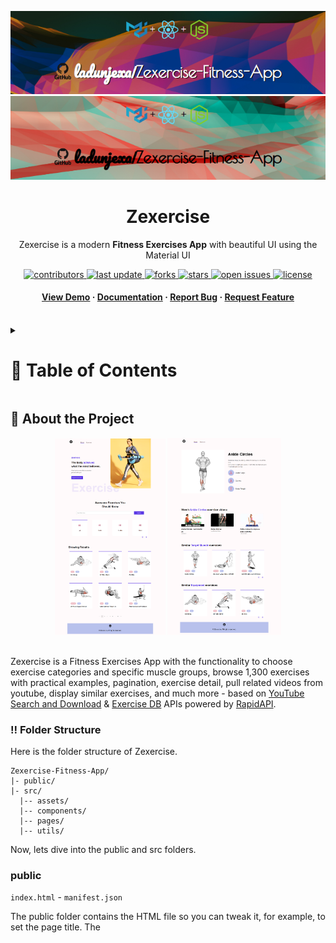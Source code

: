 <a name="readme-top"></a>
<div align="center">

  ![Project Banner](readme_assets/readme_banner.png#gh-dark-mode-only)
  ![Project Banner](readme_assets/readme_banner-light.png#gh-light-mode-only)

  <h1>Zexercise</h1>
  
  <p>
    Zexercise is a modern <b>Fitness Exercises App</b> with beautiful UI using the Material UI
  </p>

<!-- Badges -->
<p>
  <a href="https://github.com/ladunjexa/Zexercise-Fitness-App/graphs/contributors">
    <img src="https://img.shields.io/github/contributors/ladunjexa/Zexercise-Fitness-App" alt="contributors" />
  </a>
  <a href="">
    <img src="https://img.shields.io/github/last-commit/ladunjexa/Zexercise-Fitness-App" alt="last update" />
  </a>
  <a href="https://github.com/ladunjexa/Zexercise-Fitness-App/network/members">
    <img src="https://img.shields.io/github/forks/ladunjexa/Zexercise-Fitness-App" alt="forks" />
  </a>
  <a href="https://github.com/ladunjexa/Zexercise-Fitness-App/stargazers">
    <img src="https://img.shields.io/github/stars/ladunjexa/Zexercise-Fitness-App" alt="stars" />
  </a>
  <a href="https://github.com/ladunjexa/Zexercise-Fitness-App/issues/">
    <img src="https://img.shields.io/github/issues/ladunjexa/Zexercise-Fitness-App" alt="open issues" />
  </a>
  <a href="https://github.com/ladunjexa/Zexercise-Fitness-App/blob/master/LICENSE">
    <img src="https://img.shields.io/github/license/ladunjexa/Zexercise-Fitness-App.svg" alt="license" />
  </a>
</p>
   
 <h4>
    <a href="https://github.com/ladunjexa/Zexercise-Fitness-App/">View Demo</a>
  <span> · </span>
    <a href="https://github.com/ladunjexa/Zexercise-Fitness-App">Documentation</a>
  <span> · </span>
    <a href="https://github.com/ladunjexa/Zexercise-Fitness-App/issues/">Report Bug</a>
  <span> · </span>
    <a href="https://github.com/ladunjexa/Zexercise-Fitness-App/issues/">Request Feature</a>
  </h4>
</div>

<br />

<!-- Table of Contents -->
<details>

<summary>

# :notebook_with_decorative_cover: Table of Contents

</summary>

- [About the Project](#star2-about-the-project)
  * [Folder Structure](#bangbang-folder-structure)
  * [Environment Variables](#key-environment-variables)
  * [Tech Stack](#space_invader-tech-stack)
- [Getting Started](#toolbox-getting-started)
  * [Installation](#gear-installation)
  * [Run Locally](#running-run-locally)
- [Contributing](#wave-contributing)
- [License](#warning-license)
- [Contact](#handshake-contact)
- [Acknowledgements](#gem-acknowledgements)

</details>  

<!-- About the Project -->
## :star2: About the Project

<div align="center"> 
  <img src="readme_assets/Zexercise-mockup-1.png" height="auto" width="35%"/>
  <img src="readme_assets/Zexercise-mockup-2.png" height="auto" width="36%"/>
</div>

<br />

Zexercise is a Fitness Exercises App with the functionality to choose exercise categories and specific muscle groups,
browse 1,300 exercises with practical examples, pagination, exercise detail, pull related videos from youtube, display similar exercises,
and much more - based on [YouTube Search and Download](https://rapidapi.com/h0p3rwe/api/youtube-search-and-download) & [Exercise DB](https://rapidapi.com/justin-WFnsXH_t6/api/exercisedb) APIs powered by [RapidAPI](https://rapidapi.com).

<!-- Folder Structure -->
### :bangbang: Folder Structure

Here is the folder structure of Zexercise.
```
Zexercise-Fitness-App/
|- public/
|- src/
  |-- assets/
  |-- components/
  |-- pages/
  |-- utils/
```

Now, lets dive into the public and src folders.

### public

`index.html` - `manifest.json`

The public folder contains the HTML file so you can tweak it, for example, to set the page title. The <script> tag with the compiled code will be added to it automatically during the build process.

### src

#### components

`BodyPart.js` - `Detail.js` - `ExerciseCard.js` - `ExerciseVideos.js` - `Exercises.js` - `Footer.js` - `HeroBanner.js` - `HorziontalScrollbar.js` - `Loader.js` - `Navbar.js` - `SearchExercises.js` - `SimilarExercises.js`

JS files contain **Zexercise** components which split the UI into independent and reusable pieces.

`BodyPart.js` - This component displays exercise category used for muscle groups search.

`Detail.js` - This component displays exercise detail used for any exercise page.

`ExerciseCard.js` - This component displays exercise card with the body part, target muscle and name that links to related exercise page.

`ExerciseVideos.js` - This component displays a box of exercise video with the video title, channel name, and thmubnail.

`Exercises.js` - This component displays the list of exercises by fetching data according to user-input using ExerciseCard widget.

`Footer.jsx` , `Navbar.jsx` - This components displays the Navigation Bar & Footer.

`HeroBanner.js` - This component displays a beautiful HeroBanner with quotes.

`HorizontalScrollbar.js` - This component handle the Horizontal Scrollbar widget logic used for many components, built with `react-horizontal-scrolling-menu` dependency.

`SearchExercises.js` - This component display the search box and handle search logic.

`SimilarExercises.js` - This component display a similar exercises by target muscle used for any exercise page.

`Loader.js` - InfinitySpan loadig component for display while waiting to fetch the result from the APIs using `react-loader-spinner` package.

`Results.jsx` - Results component handles the display form of the fetched results, that is, widgets for the various links.

`Router.jsx` - Router component enables the navigation among views of various components in application.

`Search.jsx` - Search components (includes search field, search button and classification links).

#### pages

`ExerciseDetail.js` - Implementation of dynamic Exercise Detail page which explore exercise detail, videos and similar exercises.

`Home.js` - Implementation of Home page, where the user can search for exercises according to data types (name, target muscle, equipment or body part) and explore a preview of the exercises found.

#### utils

`fetchData.js` - Fetching data from sources using RapidAPI using environment variables for API keys.

<br />

<!-- ENV VARIABLES -->
### :key: Environment Variables

In order to use Zexercise you have to create your [YouTube Search and Download](https://rapidapi.com/h0p3rwe/api/youtube-search-and-download) & [Exercise DB](https://rapidapi.com/justin-WFnsXH_t6/api/exercisedb) api key powered by RapidAPI [here](https://rapidapi.com), to run this web app, you will need to add the following environment variable to your .env file

`REACT_APP_RAPID_API_KEY`
`REACT_APP_RAPID_YOUT_API_KEY`

The variable can be combined when using a single API key, the fetchData file must be updated accordingly.

<!-- TechStack -->
### :space_invader: Tech Stack
![NodeJS](https://img.shields.io/badge/node.js-6DA55F?style=for-the-badge&logo=node.js&logoColor=white)
![React 18](https://img.shields.io/badge/react-%2320232a.svg?style=for-the-badge&logo=react&logoColor=%2361DAFB)
![MUI](https://img.shields.io/badge/MUI-%230081CB.svg?style=for-the-badge&logo=mui&logoColor=white)
[<img src="https://user-images.githubusercontent.com/71302066/174567516-824b1967-5954-4ac7-9446-14a3b2ab825d.svg" alt="Rapid API" width="100.75" height="28">](https://rapidapi.com/)

<p align="right">(<a href="#readme-top">back to top</a>)</p>

<!-- Getting Started -->
## 	:toolbox: Getting Started

<!-- Installation -->
### :gear: Installation

#### Step 1:
Download or clone this repo by using the link below:

```bash
 https://github.com/ladunjexa/Zexercise-Fitness-App
```

#### Step 2:

Explorium using NPM (Node Package Manager), therefore, make sure that Node.js is installed by execute the following command in console:

```bash
  node -v
```

#### Step 3:

At the main folder execute the following command in console to get the required dependencies:

```bash
  npm install
```

#### Step 4:

Within the main folder create a file named `.env` and add the following [environment variable](#key-environment-variables):


```bash
  REACT_APP_RAPID_API_KEY=<YOUR_EXERCISE_DB_API_KEY>
  REACT_APP_RAPID_YOUT_API_KEY=<YOUR_YOUTUBE_SEARCH_AND_DOWNLOAD_API_KEY>
```


<!-- Run Locally -->
### :running: Run Locally

#### Step 1:

At the main folder execute the following command in console to get the required dependencies:

```bash
  npm start
```

<p align="right">(<a href="#readme-top">back to top</a>)</p>

<!-- Contributing -->
## :wave: Contributing

<a href="https://github.com/ladunjexa/Zexercise-Fitness-App/graphs/contributors">
  <img src="https://contrib.rocks/image?repo=ladunjexa/Zexercise-Fitness-App" />
</a>


Contributions are always welcome!

See [`contributing.md`](https://contributing.md/) for ways to get started.

Contributions are what make the open source community such an amazing place to learn, inspire, and create. Any contributions you make are **greatly appreciated**.

If you have a suggestion that would make this better, please fork the repo and create a pull request. You can also simply open an issue with the tag "enhancement".
Don't forget to give the project a star! Thanks again!

1. Fork the Project
2. Create your Feature Branch (`git checkout -b feature/AmazingFeature`)
3. Commit your Changes (`git commit -m 'Add some AmazingFeature'`)
4. Push to the Branch (`git push origin feature/AmazingFeature`)
5. Open a Pull Request

<p align="right">(<a href="#readme-top">back to top</a>)</p>

<!-- License -->
## :warning: License

Distributed under the MIT License. See [LICENSE.txt](https://github.com/ladunjexa/Zexercise-Fitness-App/blob/main/LICENSE) for more information.

<p align="right">(<a href="#readme-top">back to top</a>)</p>

<!-- Contact -->
## :handshake: Contact

Liron Abutbul - [@lironabutbul6](https://twitter.com/lironabutbul6) - [@ladunjexa](https://t.me/ladunjexa)

Project Link: [https://github.com/ladunjexa/Zexercise-Fitness-App](https://github.com/ladunjexa/Zexercise-Fitness-App)

<p align="right">(<a href="#readme-top">back to top</a>)</p>

<!-- Acknowledgments -->
## :gem: Acknowledgements

This section used to mention useful resources and libraries that used in Zexercise

 - [RapidAPI](https://rapidapi.com/)
 - [MaterialUI](https://mui.com/)
 - #JSMastery

<p align="right">(<a href="#readme-top">back to top</a>)</p>
